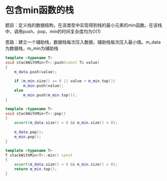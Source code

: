 # 包含min函数的栈
题目：定义栈的数据结构，在该类型中实现得到栈的最小元素的min函数。在该栈中，调用push、pop、min的时间复杂度均为O(1)

思路：建立一个辅助栈，数据栈每次压入数据，辅助栈每次压入最小值。m_data为数据栈，m_min为辅助栈
```cpp
template <typename T>
void stackWithMin<T>::push(const T& value)
{
    m_data.push(value);
    
    if (m_min.size() == 0 || value < m_min.top())
        m_min.push(value);
    else
        m_min.push(m_min.top());
}

template <typename T>
void stackWithMin<T>::pop()
{
    assert(m_data.size() > 0 && m_min.size() > 0);
    
    m_data.pop();
    m_min.pop();
}

template <typename T>
T stackWithMin<T>::min() const
{
    assert(m_data.size() > 0 && m_min.size() > 0);
    return m_min.top();
}

```